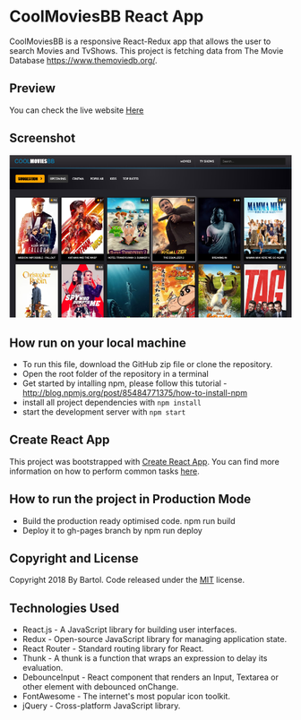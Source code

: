 # CoolMoviesBB React App

CoolMoviesBB is a responsive React-Redux app that allows the user to search Movies and TvShows. This project is fetching data from The Movie Database https://www.themoviedb.org/.

## Preview

You can check the live website [Here](https://msmatki.github.io/React-Redux-Movies/)

## Screenshot

![alt text](img/ScreenShot.png)

## How run on your local machine

* To run this file, download the GitHub zip file or clone the repository.
* Open the root folder of the repository in a terminal
* Get started by intalling npm, please follow this tutorial - http://blog.npmjs.org/post/85484771375/how-to-install-npm
* install all project dependencies with `npm install`
* start the development server with `npm start`

## Create React App

This project was bootstrapped with [Create React App](https://github.com/facebookincubator/create-react-app). You can find more information on how to perform common tasks [here](https://github.com/facebookincubator/create-react-app/blob/master/packages/react-scripts/template/README.md).

## How to run the project in Production Mode

* Build the production ready optimised code. npm run build
* Deploy it to gh-pages branch by npm run deploy

## Copyright and License

Copyright 2018 By Bartol. Code released under the [MIT](https://github.com/MsMatki/React-Movies/blob/master/LICENSE) license.

## Technologies Used

* React.js - A JavaScript library for building user interfaces.
* Redux - Open-source JavaScript library for managing application state.
* React Router - Standard routing library for React.
* Thunk - A thunk is a function that wraps an expression to delay its evaluation.
* DebounceInput - React component that renders an Input, Textarea or other element with debounced onChange. 
* FontAwesome - The internet's most popular icon toolkit.
* jQuery - Cross-platform JavaScript library.
